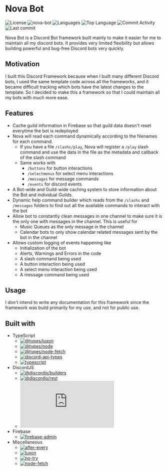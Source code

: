# Nova Bot

![License](https://img.shields.io/github/license/zS1L3NT/ts-npm-nova-bot?style=for-the-badge) ![nova-bot](https://img.shields.io/npm/v/nova-bot?label=nova-bot&style=for-the-badge) ![Languages](https://img.shields.io/github/languages/count/zS1L3NT/ts-npm-nova-bot?style=for-the-badge) ![Top Language](https://img.shields.io/github/languages/top/zS1L3NT/ts-npm-nova-bot?style=for-the-badge) ![Commit Activity](https://img.shields.io/github/commit-activity/y/zS1L3NT/ts-npm-nova-bot?style=for-the-badge) ![Last commit](https://img.shields.io/github/last-commit/zS1L3NT/ts-npm-nova-bot?style=for-the-badge)

Nova Bot is a Discord Bot framework built mainly to make it easier for me to maintain all my discord bots. It provides very limited flexibility but allows building powerful and bug-free Discord bots very quickly.

## Motivation

I built this Discord Framework because when I built many different Discord bots, I used the same template code across all the frameworks, and it became difficult tracking which bots have the latest changes to the template. So I decided to make this a framework so that I could maintain all my bots with much more ease.

## Features

-   Cache guild information in Firebase so that guild data doesn't reset everytime the bot is redeployed
-   Nova will read each command dynamically according to the filenames for each command.
    -   If you have a file `/slashs/play`, Nova will register a `/play` slash command and use the data in the file as the metadata and callback of the slash command
    -   Same works with
        -   `/buttons` for button interactions
        -   `/selectmenus` for select menu interactions
        -   `/messages` for message commands
        -   `/events` for discord events
-   A Bot-wide and Guild-wide caching system to store information about the Bot and individual Guilds.
-   Dynamic help command builder which reads from the `/slashs` and `/messages` folders to find out all the available commands to interact with the bot
-   Allow bot to constantly clean messages in one channel to make sure it is the only one with messages in the channel. This is useful for
    -   Music Queues as the only message in the channel
    -   Calendar bots to only show calendar related messages sent by the bot in the channel
-   Allows custom logging of events happening like
    -   Initialization of the bot
    -   Alerts, Warnings and Errors in the code
    -   A slash command being used
    -   A button interaction being used
    -   A select menu interaction being used
    -   A message command being used

## Usage

I don't intend to write any documentation for this framework since the framework was build primarily for my use, and not for public use.

## Built with
- TypeScript
    -   [![@types/luxon](https://img.shields.io/github/package-json/dependency-version/zS1L3NT/ts-npm-nova-bot/@types/luxon?style=flat-square)](https://npmjs.com/package/@types/luxon)
    -   [![@types/node](https://img.shields.io/github/package-json/dependency-version/zS1L3NT/ts-npm-nova-bot/@types/node?style=flat-square)](https://npmjs.com/package/@types/node)
    -   [![@types/node-fetch](https://img.shields.io/github/package-json/dependency-version/zS1L3NT/ts-npm-nova-bot/@types/node-fetch?style=flat-square)](https://npmjs.com/package/@types/node-fetch)
    -   [![discord-api-types](https://img.shields.io/github/package-json/dependency-version/zS1L3NT/ts-npm-nova-bot/discord-api-types?style=flat-square)](https://npmjs.com/package/discord-api-types)
    -   [![typescript](https://img.shields.io/github/package-json/dependency-version/zS1L3NT/ts-npm-nova-bot/typescript?style=flat-square)](https://npmjs.com/package/typescript)
- DiscordJS
    -   [![@discordjs/builders](https://img.shields.io/github/package-json/dependency-version/zS1L3NT/ts-npm-nova-bot/@discordjs/builders?style=flat-square)](https://npmjs.com/package/@discordjs/builders)
    -   [![@discordjs/rest](https://img.shields.io/github/package-json/dependency-version/zS1L3NT/ts-npm-nova-bot/@discordjs/rest?style=flat-square)](https://npmjs.com/package/@discordjs/rest)
    -   [![discord.js](https://img.shields.io/github/package-json/dependency-version/zS1L3NT/ts-npm-nova-bot/discord.js?style=flat-square)](https://npmjs.com/package/discord.js)
- Firebase
    -   [![firebase-admin](https://img.shields.io/github/package-json/dependency-version/zS1L3NT/ts-npm-nova-bot/firebase-admin?style=flat-square)](https://npmjs.com/package/firebase-admin)
- Miscellaneous
    -   [![after-every](https://img.shields.io/github/package-json/dependency-version/zS1L3NT/ts-npm-nova-bot/after-every?style=flat-square)](https://npmjs.com/package/after-every)
    -   [![luxon](https://img.shields.io/github/package-json/dependency-version/zS1L3NT/ts-npm-nova-bot/luxon?style=flat-square)](https://npmjs.com/package/luxon)
    -   [![no-try](https://img.shields.io/github/package-json/dependency-version/zS1L3NT/ts-npm-nova-bot/no-try?style=flat-square)](https://npmjs.com/package/no-try)
    -   [![node-fetch](https://img.shields.io/github/package-json/dependency-version/zS1L3NT/ts-npm-nova-bot/node-fetch?style=flat-square)](https://npmjs.com/package/node-fetch)
